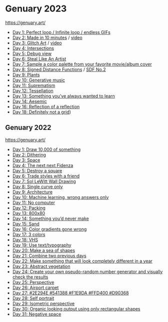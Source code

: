 # Genuary 2023
https://genuary.art/

- [Day 1: Perfect loop / Infinite loop / endless GIFs](https://owenmcateer.github.io/Motus-Art/projects/genuary2023/day1.html)
- [Day 2: Made in 10 minutes](https://owenmcateer.github.io/Motus-Art/projects/genuary2023/day2.html) / [video](https://twitter.com/motus_art/status/1609927373956194314/video/1)
- [Day 3: Glitch Art](https://github.com/owenmcateer/Motus-Art/blob/master/src/genuary2023/day3.js) / [video](https://twitter.com/motus_art/status/1610374674466103297)
- [Day 4: Intersections](https://owenmcateer.github.io/Motus-Art/projects/genuary2023/day4.html)
- [Day 5: Debug view](https://owenmcateer.github.io/Motus-Art/projects/genuary2023/day5.html)
- [Day 6: Steal Like An Artist](https://owenmcateer.github.io/Motus-Art/projects/genuary2023/day6.html)
- [Day 7: Sample a color palette from your favorite movie/album cover](https://www.instagram.com/p/CnHajvarsta/)
- [Day 8: Signed Distance Functions](https://github.com/owenmcateer/Motus-Art/blob/master/src/genuary2023/day8.glsl) / [SDF No.2](https://www.shadertoy.com/view/DlBGDz)
- [Day 9: Plants](https://owenmcateer.github.io/Motus-Art/projects/genuary2023/day9.html)
- [Day 10: Generative music](https://twitter.com/motus_art/status/1612916917995446289)
- [Day 11: Suprematism](https://owenmcateer.github.io/Motus-Art/projects/genuary2023/day11.html)
- [Day 12: Tessellation](https://owenmcateer.github.io/Motus-Art/projects/genuary2023/day12.html)
- [Day 13: Something you’ve always wanted to learn](https://www.shadertoy.com/view/css3Rl)
- [Day 14: Aesemic](https://owenmcateer.github.io/Motus-Art/projects/genuary2023/day14.html)
- [Day 16: Reflection of a reflection](https://owenmcateer.github.io/Motus-Art/projects/genuary2023/day16.html)
- [Day 18: Definitely not a grid](https://owenmcateer.github.io/Motus-Art/projects/genuary2023/day18.html))

<!--
- [Day 15: Sine waves]()
- [Day 17: A grid inside a grid inside a grid]()
- [Day 19: Black and white]()
- [Day 20: Art Deco](https://owenmcateer.github.io/Motus-Art/projects/genuary2023/day20.html)
- [Day 21: Persian Rug]()
- [Day 22: Shadows]()
- [Day 23: More Moiré]()
- [Day 24: Textile]()
- [Day 25: Yayoi Kusama]()
- [Day 26: My kid could have made that]()
- [Day 27: In the style of Hilma Af Klint]()
- [Day 28: Generative poetry]()
- [Day 29: Maximalism]()
- [Day 30: Minimalism]()
- [Day 31: Deliberately break one of your previous images]()
-->


## Genuary 2022
https://genuary.art/

- [Day 1: Draw 10,000 of something](https://owenmcateer.github.io/Motus-Art/projects/genuary2022/day1.html)
- [Day 2: Dithering](https://owenmcateer.github.io/Motus-Art/projects/genuary2022/day2.html)
- [Day 3: Space](https://owenmcateer.github.io/Motus-Art/projects/genuary2022/day3.html)
- [Day 4: The next next Fidenza](https://owenmcateer.github.io/Motus-Art/projects/genuary2022/day4.html)
- [Day 5: Destroy a square](https://owenmcateer.github.io/Motus-Art/projects/genuary2022/day5.html)
- [Day 6: Trade styles with a friend](https://owenmcateer.github.io/Motus-Art/projects/genuary2022/day6.html)
- [Day 7: Sol LeWitt Wall Drawing](https://owenmcateer.github.io/Motus-Art/projects/genuary2022/day7.html)
- [Day 8: Single curve only](https://twitter.com/motus_art/status/1479781119348416512)
- [Day 9: Architecture](https://owenmcateer.github.io/Motus-Art/projects/genuary2022/day9.html)
- [Day 10: Machine learning, wrong answers only](https://twitter.com/motus_art/status/1480564624676298760)
- [Day 11: No computer](https://twitter.com/motus_art/status/1480942513867403265)
- [Day 12: Packing](https://owenmcateer.github.io/Motus-Art/projects/genuary2022/day12.html)
- [Day 13: 800x80](https://owenmcateer.github.io/Motus-Art/projects/genuary2022/day13.html)
- [Day 14: Something you’d never make](https://twitter.com/motus_art/status/1482028562811179021)
- [Day 15: Sand](https://owenmcateer.github.io/Motus-Art/projects/genuary2022/day15.html)
- [Day 16: Color gradients gone wrong](https://www.shadertoy.com/view/7dscRB)
- [Day 17: 3 colors](https://owenmcateer.github.io/Motus-Art/projects/genuary2022/day17.html)
- [Day 18: VHS](https://twitter.com/motus_art/status/1483454872913592324)
- [Day 19: Use text/typography](https://twitter.com/motus_art/status/1483814508145610757)
- [Day 20: Make a sea of shapes](https://owenmcateer.github.io/Motus-Art/projects/genuary2022/day20.html)
- [Day 21: Combine two previous days](https://owenmcateer.github.io/Motus-Art/projects/genuary2022/day21.html)
- [Day 22: Make something that will look completely different in a year](https://owenmcateer.github.io/Motus-Art/projects/genuary2022/day22.html)
- [Day 23: Abstract vegetation](https://owenmcateer.github.io/Motus-Art/projects/genuary2022/day23.html)
- [Day 24: Create your own pseudo-random number generator and visually check the results](https://twitter.com/motus_art/status/1485655658125004810)
- [Day 25: Perspective](https://owenmcateer.github.io/Motus-Art/projects/genuary2022/day25.html)
- [Day 26: Airport carpet](https://owenmcateer.github.io/Motus-Art/projects/genuary2022/day26.html)
- [Day 27: #2E294E #541388 #F1E9DA #FFD400 #D90368](https://www.shadertoy.com/view/sd2yzw)
- [Day 28: Self portrait](https://twitter.com/motus_art/status/1487077336415617024)
- [Day 29: Isometric perspective](https://owenmcateer.github.io/Motus-Art/projects/genuary2022/day29.html)
- [Day 30: Organic looking output using only rectangular shapes](https://owenmcateer.github.io/Motus-Art/projects/genuary2022/day30.html)
- [Day 31: Negative space](https://owenmcateer.github.io/Motus-Art/projects/genuary2022/day31.html)

